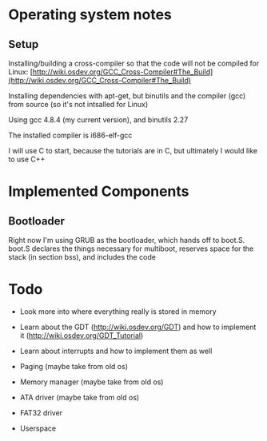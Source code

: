 # Operating system notes

## Setup

Installing/building a cross-compiler so that the code will not be compiled for Linux: [http://wiki.osdev.org/GCC_Cross-Compiler#The_Build](http://wiki.osdev.org/GCC_Cross-Compiler#The_Build)

Installing dependencies with apt-get, but binutils and the compiler (gcc) from source (so it's not intsalled for Linux)

Using gcc 4.8.4 (my current version), and binutils 2.27

The installed compiler is i686-elf-gcc

I will use C to start, because the tutorials are in C, but ultimately I would like to use C++

# Implemented Components

## Bootloader

Right now I'm using GRUB as the bootloader, which hands off to boot.S. boot.S declares the things necessary for multiboot, reserves space for the stack (in section bss), and includes the code

# Todo

* Look more into where everything really is stored in memory

* Learn about the GDT (http://wiki.osdev.org/GDT) and how to implement it (http://wiki.osdev.org/GDT_Tutorial)

* Learn about interrupts and how to implement them as well

* Paging (maybe take from old os)

* Memory manager (maybe take from old os)

* ATA driver (maybe take from old os)

* FAT32 driver

* Userspace

